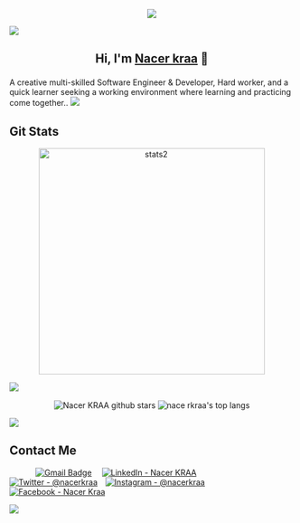 
<p align=center>  <strong>
<img src='https://komarev.com/ghpvc/?username=nacerkraa1903&color=008080'>
</strong> </p>
<img src="https://raw.githubusercontent.com/andreasbm/readme/master/assets/lines/colored.png">

## <p align=center>  <strong> Hi, I'm [Nacer kraa](https://www.nacerkraa.me) 👋 </strong> <p>
A creative multi-skilled Software Engineer & Developer, Hard worker, and a quick learner seeking a working environment where learning and practicing come together..
<img src="https://raw.githubusercontent.com/andreasbm/readme/master/assets/lines/colored.png">

## Git Stats
<p align='center'>
  <img width="400" src="https://github-readme-streak-stats.herokuapp.com/?user=nacerkraa&background=130F40&border=fff&currStreakNum=fff&ring=7A7ADB&sideNums=fff&dates=d5d5d5&sideLabels=d5d5d5" alt="stats2" />
</p>
</b>
<img src="https://raw.githubusercontent.com/andreasbm/readme/master/assets/lines/colored.png">
<p align='center'>
  <img align="center" src="https://github-readme-stats.vercel.app/api?username=nacerkraa&bg_color=130F40&icon_color=d73d4e&show_icons=true&count_private=true&theme=tokyonight&line_height=27&text_color=FFFFFF" alt="Nacer KRAA   github stars"/>

  <img align="center" src="https://github-readme-stats.vercel.app/api/top-langs/?username=nacerkraa&langs_count=8&layout=compact&bg_color=130F40&text_color=FFFFFF" alt="nace rkraa's top langs"/>
</p>
<img src="https://raw.githubusercontent.com/andreasbm/readme/master/assets/lines/colored.png">
<div> 

  
## Contact Me 

&emsp;&emsp;&emsp;
[![Gmail Badge](https://img.shields.io/badge/Gmail-D14836?style=for-the-badge&logo=gmail&logoColor=white)](mailto:nacer.kraa@gmail.com) &emsp;[![LinkedIn - Nacer KRAA](https://img.shields.io/badge/LinkedIn-0077B5?style=for-the-badge&logo=linkedin&logoColor=white)](https://www.linkedin.com/in/nacerkraa/)&emsp;
[![Twitter - @nacerkraa](https://img.shields.io/badge/Twitter-1DA1F2?style=for-the-badge&logo=twitter&logoColor=white)](https://twitter.com/nacerkraa)&emsp;[![Instagram - @nacerkraa](https://img.shields.io/badge/Instagram-E4405F?style=for-the-badge&logo=instagram&logoColor=white )](https://www.instagram.com/nacerkraa/)&emsp;[![Facebook - Nacer Kraa](https://img.shields.io/badge/Facebook-1877F2?style=for-the-badge&logo=facebook&logoColor=white)](https://www.facebook.com/nacerkraa/about)&emsp;



<img src="https://raw.githubusercontent.com/andreasbm/readme/master/assets/lines/colored.png">
 

</div>



<br/>
<br/>
</p>


